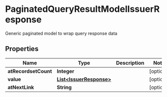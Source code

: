 

# PaginatedQueryResultModelIssuerResponse

Generic paginated model to wrap query response data

## Properties

| Name | Type | Description | Notes |
|------------ | ------------- | ------------- | -------------|
|**atRecordsetCount** | **Integer** |  |  [optional] |
|**value** | [**List&lt;IssuerResponse&gt;**](IssuerResponse.md) |  |  [optional] |
|**atNextLink** | **String** |  |  [optional] |



